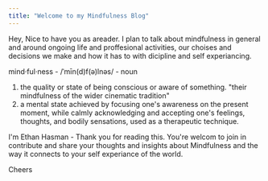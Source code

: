 ```yaml
---
title: "Welcome to my Mindfulness Blog"
---
```

Hey, Nice to have you as areader.
I plan to talk about mindfulness in general and around ongoing life and proffesional activities, our choises and decisions we make and how it has to with dicipline and self experiancing.

mind·ful·ness - /ˈmīn(d)f(ə)lnəs/ - noun
1. the quality or state of being conscious or aware of something. "their mindfulness of the wider cinematic tradition"
2. a mental state achieved by focusing one's awareness on the present moment, while calmly acknowledging and accepting one's feelings, thoughts, and bodily sensations, used as a therapeutic technique.

I'm Ethan Hasman - Thank you for reading this. 
You're welcom to join in contribute and share your thoughts and insights about Mindfulness and the way it connects to your self experiance of the world.

Cheers
